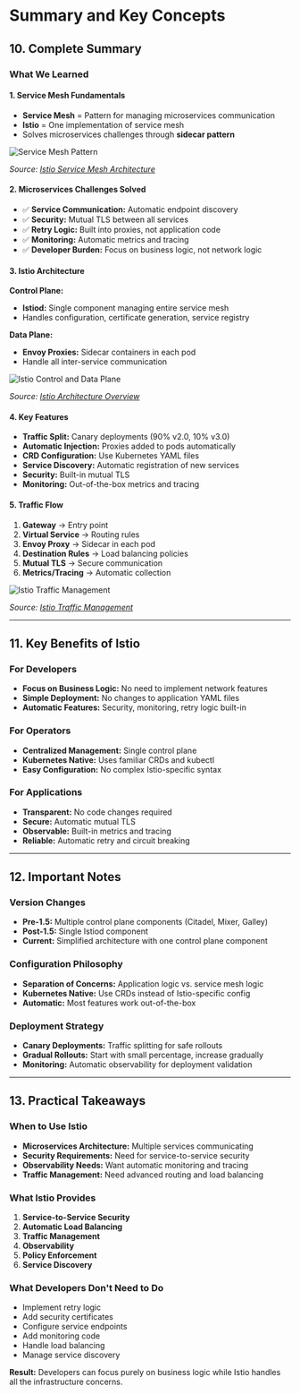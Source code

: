 # Summary and Key Concepts

## 10. Complete Summary

### What We Learned

#### 1. Service Mesh Fundamentals
- **Service Mesh** = Pattern for managing microservices communication
- **Istio** = One implementation of service mesh
- Solves microservices challenges through **sidecar pattern**

![Service Mesh Pattern](https://istio.io/latest/docs/ops/deployment/architecture/arch.svg)

*Source: [Istio Service Mesh Architecture](https://istio.io/latest/docs/ops/deployment/architecture/)*

#### 2. Microservices Challenges Solved
- ✅ **Service Communication:** Automatic endpoint discovery
- ✅ **Security:** Mutual TLS between all services
- ✅ **Retry Logic:** Built into proxies, not application code
- ✅ **Monitoring:** Automatic metrics and tracing
- ✅ **Developer Burden:** Focus on business logic, not network logic

#### 3. Istio Architecture
**Control Plane:**
- **Istiod:** Single component managing entire service mesh
- Handles configuration, certificate generation, service registry

**Data Plane:**
- **Envoy Proxies:** Sidecar containers in each pod
- Handle all inter-service communication

![Istio Control and Data Plane](https://istio.io/latest/docs/ops/deployment/architecture/arch.svg)

*Source: [Istio Architecture Overview](https://istio.io/latest/docs/ops/deployment/architecture/)*

#### 4. Key Features
- **Traffic Split:** Canary deployments (90% v2.0, 10% v3.0)
- **Automatic Injection:** Proxies added to pods automatically
- **CRD Configuration:** Use Kubernetes YAML files
- **Service Discovery:** Automatic registration of new services
- **Security:** Built-in mutual TLS
- **Monitoring:** Out-of-the-box metrics and tracing

#### 5. Traffic Flow
1. **Gateway** → Entry point
2. **Virtual Service** → Routing rules
3. **Envoy Proxy** → Sidecar in each pod
4. **Destination Rules** → Load balancing policies
5. **Mutual TLS** → Secure communication
6. **Metrics/Tracing** → Automatic collection

![Istio Traffic Management](https://istio.io/latest/docs/tasks/traffic-management/traffic-shifting/overview.svg)

*Source: [Istio Traffic Management](https://istio.io/latest/docs/tasks/traffic-management/traffic-shifting/)*

---

## 11. Key Benefits of Istio

### For Developers
- **Focus on Business Logic:** No need to implement network features
- **Simple Deployment:** No changes to application YAML files
- **Automatic Features:** Security, monitoring, retry logic built-in

### For Operators
- **Centralized Management:** Single control plane
- **Kubernetes Native:** Uses familiar CRDs and kubectl
- **Easy Configuration:** No complex Istio-specific syntax

### For Applications
- **Transparent:** No code changes required
- **Secure:** Automatic mutual TLS
- **Observable:** Built-in metrics and tracing
- **Reliable:** Automatic retry and circuit breaking

---

## 12. Important Notes

### Version Changes
- **Pre-1.5:** Multiple control plane components (Citadel, Mixer, Galley)
- **Post-1.5:** Single Istiod component
- **Current:** Simplified architecture with one control plane component

### Configuration Philosophy
- **Separation of Concerns:** Application logic vs. service mesh logic
- **Kubernetes Native:** Use CRDs instead of Istio-specific config
- **Automatic:** Most features work out-of-the-box

### Deployment Strategy
- **Canary Deployments:** Traffic splitting for safe rollouts
- **Gradual Rollouts:** Start with small percentage, increase gradually
- **Monitoring:** Automatic observability for deployment validation

---

## 13. Practical Takeaways

### When to Use Istio
- **Microservices Architecture:** Multiple services communicating
- **Security Requirements:** Need for service-to-service security
- **Observability Needs:** Want automatic monitoring and tracing
- **Traffic Management:** Need advanced routing and load balancing

### What Istio Provides
1. **Service-to-Service Security**
2. **Automatic Load Balancing**
3. **Traffic Management**
4. **Observability**
5. **Policy Enforcement**
6. **Service Discovery**

### What Developers Don't Need to Do
- Implement retry logic
- Add security certificates
- Configure service endpoints
- Add monitoring code
- Handle load balancing
- Manage service discovery

**Result:** Developers can focus purely on business logic while Istio handles all the infrastructure concerns. 